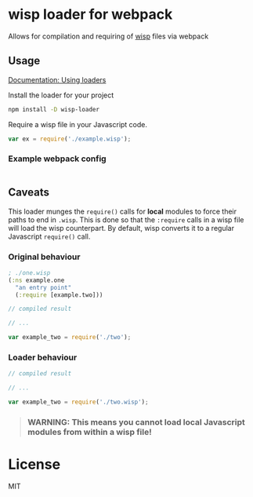 # wisp loader for webpack
Allows for compilation and requiring of [wisp](https://github.com/Gozala/wisp) files via webpack

## Usage

[Documentation: Using loaders](http://webpack.github.io/docs/using-loaders.html)

Install the loader for your project

```sh
npm install -D wisp-loader
```

Require a wisp file in your Javascript code.

```javascript
var ex = require('./example.wisp');
```

### Example webpack config

```javascript

```

## Caveats

This loader munges the `require()` calls for **local** modules to force their paths to end in `.wisp`. This is done so that the `:require` calls in a wisp file will load the wisp counterpart. By default, wisp converts it to a regular Javascript `require()` call.

### Original behaviour

```clojure
; ./one.wisp
(:ns example.one
  "an entry point"
  (:require [example.two]))
```

```javascript
// compiled result

// ...

var example_two = require('./two');
```

### Loader behaviour

```javascript
// compiled result

// ...

var example_two = require('./two.wisp');
```

> ### WARNING: This means you cannot load local Javascript modules from within a wisp file!

# License

MIT
